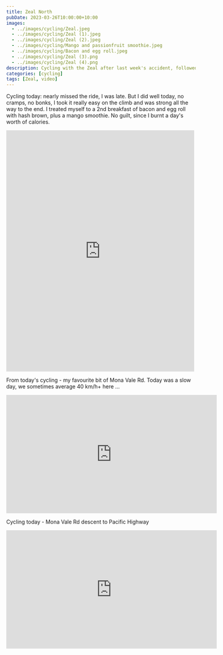 ```yaml
---
title: Zeal North
pubDate: 2023-03-26T10:00:00+10:00
images:
  - ../images/cycling/Zeal.jpeg
  - ../images/cycling/Zeal (1).jpeg
  - ../images/cycling/Zeal (2).jpeg
  - ../images/cycling/Mango and passionfruit smoothie.jpeg
  - ../images/cycling/Bacon and egg roll.jpeg
  - ../images/cycling/Zeal (3).png
  - ../images/cycling/Zeal (4).png
description: Cycling with the Zeal after last week's accident, followed by second breakfast.
categories: [cycling]
tags: [Zeal, video]
---
```


Cycling today: nearly missed the ride, I was late. But I did well today, no cramps, no bonks, I took it really easy on the climb and was strong all the way to the end. I treated myself to a 2nd breakfast of bacon and egg roll with hash brown, plus a mango smoothie. No guilt, since I burnt a day's worth of calories.

<iframe src="https://www.facebook.com/plugins/post.php?href=https%3A%2F%2Fwww.facebook.com%2Fchris1.tham%2Fposts%2Fpfbid0XhvVTXb6nHYNzgVEVEwwgVtpvw2eGsiJgQWZ1KZbK77PYpSe4qFNuxJJJ6e8rdwkl&show_text=true&width=500" width="500" height="640" style="border:none;overflow:hidden" scrolling="no" frameborder="0" allowfullscreen="true" allow="autoplay; clipboard-write; encrypted-media; picture-in-picture; web-share"></iframe>

From today's cycling - my favourite bit of Mona Vale Rd. Today was a slow day, we sometimes average 40 km/h+ here ...

<iframe src="https://www.facebook.com/plugins/video.php?height=314&href=https%3A%2F%2Fwww.facebook.com%2Fchris1.tham%2Fvideos%2F966388964742239%2F&show_text=false&width=560&t=0" width="560" height="314" style="border:none;overflow:hidden" scrolling="no" frameborder="0" allowfullscreen="true" allow="autoplay; clipboard-write; encrypted-media; picture-in-picture; web-share" allowFullScreen="true"></iframe>

Cycling today - Mona Vale Rd descent to Pacific Highway

<iframe src="https://www.facebook.com/plugins/video.php?height=314&href=https%3A%2F%2Fwww.facebook.com%2Fchris1.tham%2Fvideos%2F1650758468699708%2F&show_text=false&width=560&t=0" width="560" height="314" style="border:none;overflow:hidden" scrolling="no" frameborder="0" allowfullscreen="true" allow="autoplay; clipboard-write; encrypted-media; picture-in-picture; web-share" allowFullScreen="true"></iframe>
